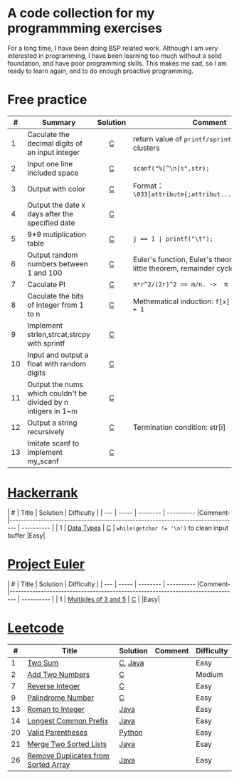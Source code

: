 # A code collection for my programmming exercises

For a long time, I have been doing BSP related work. Although I am very interested in programming, I have been learning too much without a solid foundation, and have poor programming skills. This makes me sad, so I am ready to learn again, and to do enough proactive programming.

# Free practice

| #   | Summary                                                        |                  Solution                   | Comment                                                                                 |
| --- | -------------------------------------------------------------- | :-----------------------------------------: | --------------------------------------------------------------------------------------- |
| 1   | Caculate the decimal digits of an input integer                | [C](freepractice/c/decimal_digits_of_int.c) | return value of `printf/sprintf/scanf/...` clusters                                     |
| 2   | Input one line included space                                  | [C](freepractice/c/input_line_with_space.c) | `scanf("%[^\n]s",str);`                                                                 |
| 3   | Output with color                                              |   [C](freepractice/c/output_with_color.c)   | Format：`\033[attribute{;attribut...}moutput\033[0m`                                    |
| 4   | Output the date x days after the specified date                |     [C](freepractice/c/caculate_date.c)     |                                                                                         |
| 5   | 9*9 mutiplication table                                        |  [C](freepractice/c/mutiplication_table.c)  | `j == 1 \| printf("\t");`                                                               |
| 6   | Output random numbers between 1 and 100                        |      [C](freepractice/c/1_100_rand.c)       | Euler's function, Euler's theorem, Fermat's little theorem, remainder cycle knots, etc. |
| 7   | Caculate PI                                                    |          [C](freepractice/c/PI.c)           | `π*r^2/(2r)^2 == m/n. ->  π = 4 * m/n`                                                  |
| 8   | Caculate the bits of integer from 1 to n                       |     [C](freepractice/c/bits_caculate.c)     | Methematical induction: `f[x] = f[x & (x-1)] + 1`                                       |
| 9   | Implement strlen,strcat,strcpy with sprintf                    | [C](freepractice/c/str_func_with_sprintf.c) |                                                                                         |
| 10  | Input and output a float with random digits                    |     [C](freepractice/c/random_float.c)      |                                                                                         |
| 11  | Output the nums which couldn't be divided by n intigers in 1~m |       [C](freepractice/c/rm_multy.c)        |                                                                                         |
| 12  | Output a string recursively                                    |    [C](freepractice/c/recurse_string.c)     | Termination condition: str[i]                                                           |
| 13  | Imitate scanf to implement my_scanf                            |       [C](freepractice/c/my_scanf.c)        |                                                                                         |

# [Hackerrank](https://www.hackerrank.com/)

| #   | Title | Solution | Difficulty |
| --- | ----- | -------- | ---------- |Comment- |-------------------------------------------------------------------------------- | ---------- |
| 1  | [Data Types](https://www.hackerrank.com/challenges/30-data-types/problem) |      [C](hackerrank/c/data_types.c)       | `while(getchar != '\n')` to clean input buffer                                          |Easy|

# [Project Euler](https://projecteuler.net/)

| #   | Title | Solution | Difficulty |
| --- | ----- | -------- | ---------- |Comment- |-------------------------------------------------------------------------------- | ---------- |
| 1  | [Multiples of 3 and 5](https://projecteuler.net/problem=1) |      [C](projecteuler/c/multi_of_3_5.c)       |                                          |Easy|

# [Leetcode](https://leetcode.com/problemset/all/)

| #   | Title                                                                                                     | Solution                                                    | Comment | Difficulty |
| --- | --------------------------------------------------------------------------------------------------------- | ----------------------------------------------------------- | ------- | ---------- |
| 1   | [Two Sum](https://leetcode.com/problems/two-sum/)                                                         | [C](leetcode/c/twoSum.c), [Java](leetcode/java/TwoSum.java) |         | Easy       |
| 2   | [Add Two Numbers](https://leetcode.com/problems/add-two-numbers/)                                         | [C](leetcode/c/addTwoNumbers.c)                             |         | Medium     |
| 7   | [Reverse Integer](https://leetcode.com/problems/reverse-integer/)                                         | [C](leetcode/c/reverseInteger.c)                            |         | Easy       |
| 9   | [Palindrome Number](https://leetcode.com/problems/palindrome-number/)                                     | [C](leetcode/c/isPalindrome.c)                              |         | Easy       |
| 13  | [Roman to Integer](https://leetcode.com/problems/roman-to-integer/)                                       | [Java](leetcode/java/RomantoInteger.java)                   |         | Easy       |
| 14  | [Longest Common Prefix](https://leetcode.com/problems/longest-common-prefix/)                             | [Java](leetcode/java/LongestCommonPrefix.java)              |         | Easy       |
| 20  | [Valid Parentheses](https://leetcode.com/problems/valid-parentheses/)                                     | [Python](leetcode/python/ValidParentheses.py)               |         | Easy       |
| 21  | [Merge Two Sorted Lists](https://leetcode.com/problems/merge-two-sorted-lists/)                           | [Java](leetcode/java/MergeTwoSortedLists.java)              |         | Esay       |
| 26  | [Remove Duplicates from Sorted Array](https://leetcode.com/problems/remove-duplicates-from-sorted-array/) | [Java](leetcode/java/RemoveDuplicatesfromSortedArray.java)  |         | Easy       |
